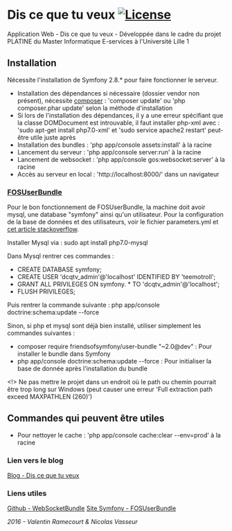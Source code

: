 # Dis ce que tu veux [![License](https://img.shields.io/badge/license-Apache--2.0-blue.svg)](http://www.apache.org/licenses/LICENSE-2.0.txt)
Application Web - Dis ce que tu veux - Développée dans le cadre du projet PLATINE du Master Informatique E-services à l'Université Lille 1

## Installation
Nécessite l'installation de Symfony 2.8.* pour faire fonctionner le serveur.   
- Installation des dépendances si nécessaire (dossier vendor non présent), nécessite [composer](https://getcomposer.org/download/)  : 'composer update' ou 'php composer.phar update' selon la méthode d'installation  
- Si lors de l'installation des dépendances, il y a une erreur spécifiant que la classe DOMDocument est introuvable, il faut installer php-xml avec : 'sudo apt-get install php7.0-xml' et 'sudo service apache2 restart' peut-être utile juste après  
- Installation des bundles : 'php app/console assets:install' à la racine
- Lancement du serveur : 'php app/console server:run' à la racine  
- Lancement de websocket : 'php app/console gos:websocket:server' à la racine
- Accès au serveur en local : 'http://localhost:8000/' dans un navigateur

### [FOSUserBundle](http://symfony.com/doc/current/bundles/FOSUserBundle/index.html)

Pour le bon fonctionnement de FOSUserBundle, la machine doit avoir mysql, une database "symfony" ainsi qu'un utilisateur.
Pour la configuration de la base de données et des utilisateurs, voir le fichier parameters.yml et [cet article stackoverflow](http://stackoverflow.com/questions/30594962/sqlstatehy000-1045-access-denied-for-user-rootlocalhost-using-password).

Installer Mysql via : sudo apt install php7.0-mysql

Dans Mysql rentrer ces commandes :
- CREATE DATABASE symfony;
- CREATE USER 'dcqtv_admin'@'localhost' IDENTIFIED BY 'teemotroll';
- GRANT ALL PRIVILEGES ON symfony. * TO 'dcqtv_admin'@'localhost';
- FLUSH PRIVILEGES;

Puis rentrer la commande suivante : php app/console doctrine:schema:update --force

Sinon, si php et mysql sont déjà bien installé, utiliser simplement les commandes suivantes :
- composer require friendsofsymfony/user-bundle "~2.0@dev" : Pour installer le bundle dans Symfony
- php app/console doctrine:schema:update --force : Pour initialiser la base de donnée après l'installation du bundle

<!> Ne pas mettre le projet dans un endroit où le path ou chemin pourrait être trop long sur Windows (peut causer une erreur 'Full extraction path exceed MAXPATHLEN (260)')

## Commandes qui peuvent être utiles

- Pour nettoyer le cache : 'php app/console cache:clear --env=prod' à la racine


### Lien vers le blog
[Blog - Dis ce que tu veux](https://discequetuveux.wordpress.com/)

### Liens utiles
[Github - WebSocketBundle](https://github.com/GeniusesOfSymfony/WebSocketBundle)
[Site Symfony - FOSUserBundle](http://symfony.com/doc/current/bundles/FOSUserBundle/index.html)


_2016 - Valentin Ramecourt & Nicolas Vasseur_
